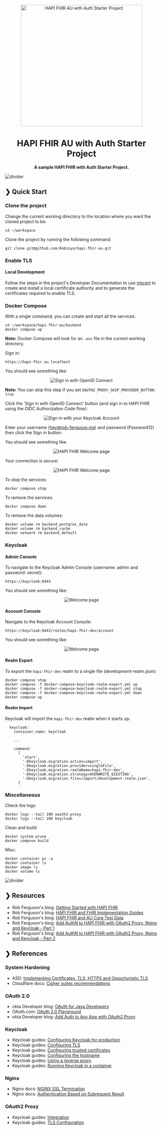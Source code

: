 <p align="center">
  <img src="./logo.svg" alt="HAPI FHIR AU with Auth Starter Project" width="400"/>
</p>

<h1 align="center">HAPI FHIR AU with Auth Starter Project</h1>

<p align="center">
  <b>A sample HAPI FHIR with Auth Starter Project.</b> <br>
</p>

![divider](./divider.png)

## ❯ Quick Start

### Clone the project

Change the current working directory to the location where you want the cloned project to be:

```
cd ~/workspace
```

Clone the project by running the following command:

```
git clone git@github.com:Robinyo/hapi-fhir-au.git
``` 

### Enable TLS

#### Local Development

Follow the steps in the project's Developer Documentation to use 
[mkcert](./backend/docs/developer/mkcert.md) to create and install a local certificate authority and to generate the 
certificates required to enable TLS.

### Docker Compose

With a single command, you can create and start all the services:

```
cd ~/workspace/hapi-fhir-au/backend
docker compose up
```

**Note:** Docker Compose will look for an `.env` file in the current working directory.

Sign in:

```
https://hapi-fhir.au.localhost
```

You should see something like:

<p align="center">
  <img src="./docs/quick-start-guide/oauth2-proxy-sign-in.png" alt="Sign in with OpenID Connect"/>
</p>

**Note:** You can skip this step if you set `OAUTH2_PROXY_SKIP_PROVIDER_BUTTON: true`

Click the 'Sign in with OpenID Connect' button (and sign in to HAPI FHIR using the OIDC Authorization Code flow):

<p align="center">
  <img src="./docs/quick-start-guide/keycloak-sign-in.png" alt="Sign in with your Keycloak Account"/>
</p>

Enter your username (hey@rob-ferguson.me) and password (Password12) then click the Sign in button:

You should see something like:

<p align="center">
  <img src="./docs/quick-start-guide/hapi-fhir-welcome-page.png" alt="HAPI FHIR Welcome page"/>
</p>

Your connection is secure:

<p align="center">
  <img src="./docs/quick-start-guide/your-connection-is-secure.png" alt="HAPI FHIR Welcome page"/>
</p>

To stop the services:

```
docker compose stop
```

To remove the services:

```
docker compose down
```

To remove the data volumes:

```
docker volume rm backend_postgres_data
docker volume rm backend_cache
docker network rm backend_default
```

### Keycloak

#### Admin Console

To navigate to the Keycloak Admin Console (username: admin and password: secret):

```
https://keycloak:8443
```

You should see something like:

<p align="center">
  <img src="./docs/quick-start-guide/keycloak-welcome-page.png" alt="Welcome page"/>
</p>

#### Account Console

Navigate to the Keycloak Account Console:

```
https://keycloak:8443/realms/hapi-fhir-dev/account
```

You should see something like:

<p align="center">
  <img src="./docs/quick-start-guide/keycloak-account-welcome-page.png" alt="Welcome page"/>
</p>

#### Realm Export

To export the `hapi-fhir-dev` realm to a single file (development-realm.json):

```
docker compose stop
docker compose -f docker-compose-keycloak-realm-export.yml up
docker compose -f docker-compose-keycloak-realm-export.yml stop
docker compose -f docker-compose-keycloak-realm-export.yml down
docker compose up
```

#### Realm Import

Keycloak will import the `hapi-fhir-dev` realm when it starts up:

```
  keycloak:
    container_name: keycloak
    
    ...

    command:
      [
        'start',
        '-Dkeycloak.migration.action=import',
        '-Dkeycloak.migration.provider=singleFile',
        '-Dkeycloak.migration.realmName=hapi-fhir-dev',
        '-Dkeycloak.migration.strategy=OVERWRITE_EXISTING',
        '-Dkeycloak.migration.file=/import/development-realm.json',
      ]
```

### Miscellaneous

Check the logs:

```
docker logs --tail 100 oauth2-proxy
docker logs --tail 100 keycloak
```

Clean and build:

```
docker system prune
docker compose build
```

Misc:

```
docker container ps -a
docker container ls
docker image ls
docker volume ls
```

![divider](./divider.png)

## ❯ Resources

* Rob Ferguson's blog: [Getting Started with HAPI FHIR](https://rob-ferguson.me/getting-started-with-hapi-fhir/)
* Rob Ferguson's blog: [HAPI FHIR and FHIR Implementation Guides](https://rob-ferguson.me/hapi-fhir-and-fhir-implementation-guides/)
* Rob Ferguson's blog: [HAPI FHIR and AU Core Test Data](https://rob-ferguson.me/hapi-fhir-and-au-core-test-data/)
* Rob Ferguson's blog: [Add AuthN to HAPI FHIR with OAuth2 Proxy, Nginx and Keycloak - Part 1](https://rob-ferguson.me/add-authn-to-hapi-fhir-with-oauth2-proxy-nginx-and-keycloak-part-1/)
* Rob Ferguson's blog: [Add AuthN to HAPI FHIR with OAuth2 Proxy, Nginx and Keycloak - Part 2](https://rob-ferguson.me/add-authn-to-hapi-fhir-with-oauth2-proxy-nginx-and-keycloak-part-2/)

## ❯ References

### System Hardening

* ASD: [Implementing Certificates, TLS, HTTPS and Opportunistic TLS](https://www.cyber.gov.au/resources-business-and-government/maintaining-devices-and-systems/system-hardening-and-administration/web-hardening/implementing-certificates-tls-https-and-opportunistic-tls)
* Cloudflare docs: [Cipher suites recommendations](https://developers.cloudflare.com/ssl/edge-certificates/additional-options/cipher-suites/recommendations/)

### OAuth 2.0

* okta Developer blog: [OAuth for Java Developers](https://developer.okta.com/blog/2022/06/16/oauth-java)
* OAuth.com: [OAuth 2.0 Playground](https://www.oauth.com/playground/?_gl=1*1fwid4n*_gcl_au*MjEyMTY2MzU4NS4xNzM1MDI2MjQ4*_ga*MTk3OTgwNDIxNS4xNzM1MDI2MjQ4*_ga_QKMSDV5369*MTczNjAyMjIyMS42LjEuMTczNjAyMjkyOS41Ny4wLjA.)
* okta Developer blog: [Add Auth to Any App with OAuth2 Proxy](https://developer.okta.com/blog/2022/07/14/add-auth-to-any-app-with-oauth2-proxy)

### Keycloak

* Keycloak guides: [Configuring Keycloak for production](https://www.keycloak.org/server/configuration-production)
* Keycloak guides: [Configuring TLS](https://www.keycloak.org/server/enabletls)
* Keycloak guides: [Configuring trusted certificates](https://www.keycloak.org/server/keycloak-truststore)
* Keycloak guides: [Configuring the hostname](https://www.keycloak.org/server/hostname)
* Keycloak guides: [Using a reverse proxy](https://www.keycloak.org/server/reverseproxy)
* Keycloak guides: [Running Keycloak in a container](https://www.keycloak.org/server/containers)

### Nginx

* Nginx docs: [NGINX SSL Termination](https://docs.nginx.com/nginx/admin-guide/security-controls/terminating-ssl-http/)
* Nginx docs: [Authentication Based on Subrequest Result](https://docs.nginx.com/nginx/admin-guide/security-controls/configuring-subrequest-authentication/)

### OAuth2 Proxy

* Keycloak guides: [Integration](https://oauth2-proxy.github.io/oauth2-proxy/configuration/integration)
* Keycloak guides: [TLS Configuration](https://oauth2-proxy.github.io/oauth2-proxy/configuration/tls/)
